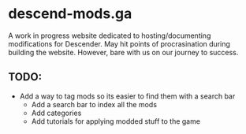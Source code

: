 # descend-mods.ga

A work in progress website dedicated to hosting/documenting modifications for Descender.
May hit points of procrasination during building the website. However, bare with us on our journey to success.

## TODO:
- Add a way to tag mods so its easier to find them with a search bar
	- Add a search bar to index all the mods 
	- Add categories
	- Add tutorials for applying modded stuff to the game

